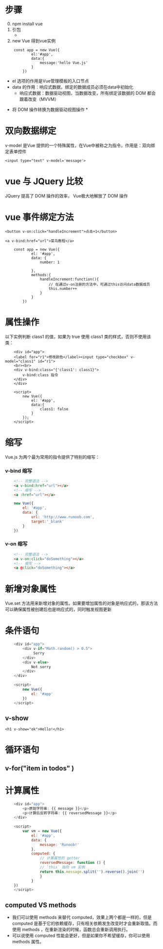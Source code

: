 # 步骤

0. npm install vue
1. 引包
   + <script src="node_modules/vue/dist/vue.js"></script>
2. new Vue 得到vue实例

```
    const app = new Vue({
            el:'#app',
            data:{
                message:'hello Vue.js'
            }
        })
```
   + el 选项的作用是Vue管理模板的入口节点
   + data 的作用：响应式数据，绑定的数据成员必须在data中初始化
      - 响应式数据：数据驱动视图，当数据改变，所有绑定该数据的 DOM 都会跟着改变（MVVM）
   * 将 DOM 操作转换为数据驱动视图操作  *

# 双向数据绑定

v-model 是Vue 提供的一个特殊属性，在Vue中被称之为指令，作用是：双向绑定表单控件

` <input type="text" v-model='message'> `

# vue 与 JQuery 比较

JQuery 提高了 DOM 操作的效率， Vue极大地解放了 DOM 操作

# vue 事件绑定方法

` <button v-on:click="handleIncrement">点击+1</button> `

` <a v-bind:href="url">菜鸟教程</a> `

```
    const app = new Vue({
            el: '#app',
            data: {
                number: 1
                
            },
            methods:{
                handleIncrement:function(){
                    // 在通过v-on注册的方法中，可通过this访问data数据成员
                    this.number++
                }
            }
        })
```
# 属性操作

以下实例判断 class1 的值，如果为 true 使用 class1 类的样式，否则不使用该类：
```
    <div id="app">
    <label for="r1">修改颜色</label><input type="checkbox" v-model="class1" id="r1">
    <br><br>
    <div v-bind:class="{'class1': class1}">
        v-bind:class 指令
    </div>
    </div>
        
    <script>
        new Vue({
            el: '#app',
            data:{
                class1: false
            }
        });
    </script>
```
# 缩写

Vue.js 为两个最为常用的指令提供了特别的缩写：

### v-bind 缩写

```html
    <!-- 完整语法 -->
    <a v-bind:href="url"></a>
    <!-- 缩写 -->
    <a :href="url"></a>       
```

```javascript
    new Vue({
        el: '#app',
        data: {
            url: 'http://www.runoob.com',
            target:'_blank'
        }
    })
```
### v-on 缩写

```html  
    <!-- 完整语法 -->
    <a v-on:click="doSomething"></a>
    <!-- 缩写 -->
    <a @click="doSomething"></a>
```

# 新增对象属性

Vue.set 方法用来新增对象的属性。如果要增加属性的对象是响应式的，那该方法可以确保属性被创建后也是响应式的，同时触发视图更新

# 条件语句

```javascript
    <div id="app">
        <div v-if="Math.random() > 0.5">
             Sorry
        </div>
        <div v-else>
            Not sorry
        </div>
    </div>
        
    <script>
        new Vue({
            el: '#app'
        })
    </script>
```

## v-show

` <h1 v-show="ok">Hello!</h1> `

# 循环语句

## v-for("item in todos" )

# 计算属性

```javascript
    <div id="app">
        <p>原始字符串: {{ message }}</p>
        <p>计算后反转字符串: {{ reversedMessage }}</p>
    </div>
    
    <script>
        var vm = new Vue({
            el: '#app',
            data: {
                message: 'Runoob!'
            },
            computed: {
                // 计算属性的 getter
                reversedMessage: function () {
                // `this` 指向 vm 实例
                return this.message.split('').reverse().join('')
                }
            }
    })
    </script>

```
## computed VS methods

- 我们可以使用 methods 来替代 computed，效果上两个都是一样的，但是 computed 是基于它的依赖缓存，只有相关依赖发生改变时才会重新取值。而使用 methods ，在重新渲染的时候，函数总会重新调用执行。
- 可以说使用 computed 性能会更好，但是如果你不希望缓存，你可以使用 methods 属性。


